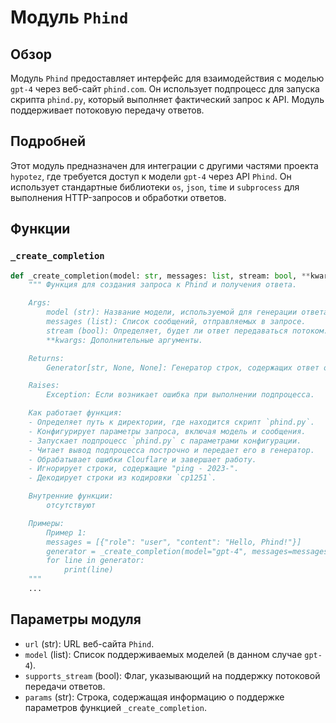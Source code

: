 # Модуль `Phind`

## Обзор

Модуль `Phind` предоставляет интерфейс для взаимодействия с моделью `gpt-4` через веб-сайт `phind.com`. Он использует подпроцесс для запуска скрипта `phind.py`, который выполняет фактический запрос к API. Модуль поддерживает потоковую передачу ответов.

## Подробней

Этот модуль предназначен для интеграции с другими частями проекта `hypotez`, где требуется доступ к модели `gpt-4` через API `Phind`. Он использует стандартные библиотеки `os`, `json`, `time` и `subprocess` для выполнения HTTP-запросов и обработки ответов.

## Функции

### `_create_completion`

```python
def _create_completion(model: str, messages: list, stream: bool, **kwargs):
    """ Функция для создания запроса к Phind и получения ответа.

    Args:
        model (str): Название модели, используемой для генерации ответа.
        messages (list): Список сообщений, отправляемых в запросе.
        stream (bool): Определяет, будет ли ответ передаваться потоком.
        **kwargs: Дополнительные аргументы.

    Returns:
        Generator[str, None, None]: Генератор строк, содержащих ответ от API.

    Raises:
        Exception: Если возникает ошибка при выполнении подпроцесса.

    Как работает функция:
    - Определяет путь к директории, где находится скрипт `phind.py`.
    - Конфигурирует параметры запроса, включая модель и сообщения.
    - Запускает подпроцесс `phind.py` с параметрами конфигурации.
    - Читает вывод подпроцесса построчно и передает его в генератор.
    - Обрабатывает ошибки Clouflare и завершает работу.
    - Игнорирует строки, содержащие "ping - 2023-".
    - Декодирует строки из кодировки `cp1251`.

    Внутренние функции:
        отсутствуют

    Примеры:
        Пример 1:
        messages = [{"role": "user", "content": "Hello, Phind!"}]
        generator = _create_completion(model="gpt-4", messages=messages, stream=True)
        for line in generator:
            print(line)
    """
    ...
```

## Параметры модуля

- `url` (str): URL веб-сайта `Phind`.
- `model` (list): Список поддерживаемых моделей (в данном случае `gpt-4`).
- `supports_stream` (bool): Флаг, указывающий на поддержку потоковой передачи ответов.
- `params` (str): Строка, содержащая информацию о поддержке параметров функцией `_create_completion`.